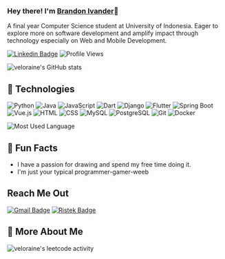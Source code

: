 ### Hey there! I'm [Brandon Ivander](https://github.com/veloraine/)👋

A final year Computer Science student at University of Indonesia. Eager to explore more on software development and amplify impact through technology especially on Web and Mobile Development.

[![Linkedin Badge](https://img.shields.io/badge/-LinkedIn-0e76a8?style=flat-square&logo=Linkedin&logoColor=white)](https://www.linkedin.com/in/brandon-ivander/)
![Profile Views](https://komarev.com/ghpvc/?username=veloraine)

![veloraine's GitHub stats](https://github-readme-stats.vercel.app/api?username=veloraine)

## 🚀 Technologies

![Python](https://img.shields.io/badge/-Python-3776ab?style=flat-square&logo=python&logoColor=white)
![Java](https://img.shields.io/badge/-Java-007396?style=flat-square&logo=java&logoColor=white)
![JavaScript](https://img.shields.io/badge/-JavaScript-f7df1e?style=flat-square&logo=javascript&logoColor=black)
![Dart](https://img.shields.io/badge/-Dart-0175C2?style=flat-square&logo=dart&logoColor=white)
![Django](https://img.shields.io/badge/-Django-092e20?style=flat-square&logo=django&logoColor=white)
![Flutter](https://img.shields.io/badge/-Flutter-02569B?style=flat-square&logo=flutter&logoColor=white)
![Spring Boot](https://img.shields.io/badge/-Spring%20Boot-6DB33F?style=flat-square&logo=spring-boot&logoColor=white)
![Vue.js](https://img.shields.io/badge/-Vue.js-4FC08D?style=flat-square&logo=vue.js&logoColor=white)
![HTML](https://img.shields.io/badge/-HTML-e34f26?style=flat-square&logo=html5&logoColor=white)
![CSS](https://img.shields.io/badge/-CSS-1572b6?style=flat-square&logo=css3&logoColor=white)
![MySQL](https://img.shields.io/badge/-MySQL-4479a1?style=flat-square&logo=mysql&logoColor=white)
![PostgreSQL](https://img.shields.io/badge/-PostgreSQL-336791?style=flat-square&logo=postgresql&logoColor=white)
![Git](https://img.shields.io/badge/-Git-f05032?style=flat-square&logo=git&logoColor=white)
![Docker](https://img.shields.io/badge/-Docker-2496ed?style=flat-square&logo=docker&logoColor=white)

![Most Used Language](https://github-readme-stats.vercel.app/api/top-langs?username=veloraine&show_icons=true&locale=en)

## 🎉 Fun Facts
- I have a passion for drawing and spend my free time doing it.
- I'm just your typical programmer-gamer-weeb

## Reach Me Out
[![Gmail Badge](https://img.shields.io/badge/GMAIL-D14836?style=for-the-badge&logo=gmail&logoColor=white)](mailto:bivanderr@gmail.com)
[![Ristek Badge](https://img.shields.io/badge/RISTEK-8154e0?style=for-the-badge&logo=gmail&logoColor=white)](mailto:mailto:bivander@ristek.cs.ui.ac.id)

## 📄 More About Me

![veloraine's leetcode activity](https://leetcard.jacoblin.cool/cronola?ext=activity)
